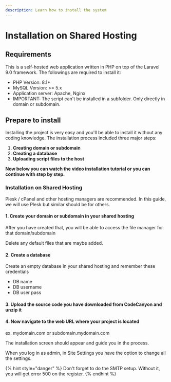 ```yaml
---
description: Learn how to install the system
---
```


# Installation on Shared Hosting

## Requirements

This is a self-hosted web application written in PHP on top of the Laravel 9.0 framework. The followings are required to install it:

* PHP Version:  8.1+
* MySQL Version: >= 5.x
* Application server: Apache, Nginx
* IMPORTANT: The script can't be installed in a subfolder. Only directly in domain or subdomain.

## Prepare to install

Installing the project is very easy and you'll be able to install it without any coding knowledge. The installation process included three major steps:

1. **Creating domain or subdomain**
2. **Creating a database**
3. **Uploading script files to the host**

**Now below you can watch the video installation tutorial or you can continue with step by step.**

### Installation on Shared Hosting

Plesk / cPanel and other hosting managers are recommended. In this guide, we will use Plesk but similar should be for others.

#### 1. Create your domain or subdomain in your shared hosting

After you have created that, you will be able to access the file manager for that domain/subdomain

Delete any default files that are maybe added.

#### 2. Create a database

Create an empty database in your shared hosting and remember these credentials

* DB name
* DB username
* DB user pass

#### 3.  Upload the source code you have downloaded from CodeCanyon and unzip it

#### 4. Now navigate to the web URL where your project is located

ex. mydomain.com or subdomain.mydomain.com

The installation screen should appear and guide you in the process.

When you log in as admin, in Site Settings you have the option to change all the settings.

{% hint style="danger" %}
Don't forget to do the SMTP setup. Without it, you will get error 500 on the register.
{% endhint %}
